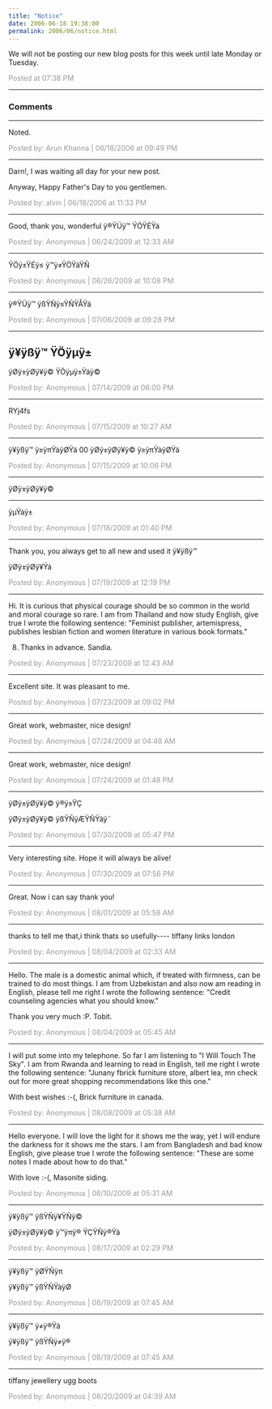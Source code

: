 ```yaml
---
title: "Notice"
date: 2006-06-18 19:38:00
permalink: 2006/06/notice.html
---
```

We will not be posting our new blog posts for this week  until late Monday or Tuesday.

<span style="color:#999">Posted at 07:38 PM</span>

<!-- more -->

---

### Comments

---

Noted.

<span style="color:#999">Posted by: Arun Khanna | 06/18/2006 at 09:49 PM</span>

---

Darn!, I was waiting all day for your new post. 

Anyway, Happy Father's Day to you gentlemen.

<span style="color:#999">Posted by: alvin | 06/18/2006 at 11:33 PM</span>

---

Good, thank you, wonderful
ÿ®ŸÜÿ™ ŸÖŸÉŸá

<span style="color:#999">Posted by: Anonymous | 06/24/2009 at 12:33 AM</span>

---

ŸÖÿ±ŸÉÿ≤ ÿ™ÿ≠ŸÖŸäŸÑ

<span style="color:#999">Posted by: Anonymous | 06/26/2009 at 10:08 PM</span>

---

ÿ®ŸÜÿ™ ÿßŸÑÿ≤ŸÑŸÅŸä

<span style="color:#999">Posted by: Anonymous | 07/06/2009 at 09:28 PM</span>

---

ÿ¥ÿßÿ™ ŸÖÿµÿ±
--
ÿØÿ±ÿØÿ¥ÿ© ŸÖÿµÿ±Ÿäÿ©

<span style="color:#999">Posted by: Anonymous | 07/14/2009 at 06:00 PM</span>

---

RYj4fs

<span style="color:#999">Posted by: Anonymous | 07/15/2009 at 10:27 AM</span>

---

ÿ¥ÿßÿ™ ÿ≥ÿπŸàÿØŸä
00
ÿØÿ±ÿØÿ¥ÿ© ÿ≥ÿπŸàÿØŸä

<span style="color:#999">Posted by: Anonymous | 07/15/2009 at 10:06 PM</span>

---

ÿØÿ±ÿØÿ¥ÿ©
___
ÿµŸàÿ±

<span style="color:#999">Posted by: Anonymous | 07/18/2009 at 01:40 PM</span>

---

Thank you, you always get to all new and used it 
ÿ¥ÿßÿ™ 

ÿØÿ±ÿØÿ¥Ÿá

<span style="color:#999">Posted by: Anonymous | 07/19/2009 at 12:19 PM</span>

---

Hi. It is curious that physical courage should be so common in the world and moral courage so rare.
I am from Thailand and now study English, give true I wrote the following sentence: "Feminist publisher, artemispress, publishes lesbian fiction and women literature in various book formats."

8) Thanks in advance. Sandia.

<span style="color:#999">Posted by: Anonymous | 07/23/2009 at 12:43 AM</span>

---

Excellent site. It was pleasant to me.

<span style="color:#999">Posted by: Anonymous | 07/23/2009 at 09:02 PM</span>

---

Great work, webmaster, nice design!

<span style="color:#999">Posted by: Anonymous | 07/24/2009 at 04:48 AM</span>

---

Great work, webmaster, nice design!

<span style="color:#999">Posted by: Anonymous | 07/24/2009 at 01:48 PM</span>

---

ÿØÿ±ÿØÿ¥ÿ© ÿ®ÿ±ŸÇ 


ÿØÿ±ÿØÿ¥ÿ© ÿßŸÑÿÆŸÑŸäÿ¨

<span style="color:#999">Posted by: Anonymous | 07/30/2009 at 05:47 PM</span>

---

Very interesting site. Hope it will always be alive!

<span style="color:#999">Posted by: Anonymous | 07/30/2009 at 07:56 PM</span>

---

Great. Now i can say thank you!

<span style="color:#999">Posted by: Anonymous | 08/01/2009 at 05:58 AM</span>

---

thanks to tell me that,i think thats so usefully----
tiffany 
links london

<span style="color:#999">Posted by: Anonymous | 08/04/2009 at 02:33 AM</span>

---

Hello. The male is a domestic animal which, if treated with firmness, can be trained to do most things.
I am from Uzbekistan and also now am reading in English, please tell me right I wrote the following sentence: "Credit counseling agencies what you should know."

Thank you very much :P. Tobit.

<span style="color:#999">Posted by: Anonymous | 08/04/2009 at 05:45 AM</span>

---

I will put some into my telephone. So far I am listening to "I Will Touch The Sky".
I am from Rwanda and learning to read in English, tell me right I wrote the following sentence: "Junany fbrick furniture store, albert lea, mn check out for more great shopping recommendations like this one."

With best wishes :-(, Brick furniture in canada.

<span style="color:#999">Posted by: Anonymous | 08/08/2009 at 05:38 AM</span>

---

Hello everyone. I will love the light for it shows me the way, yet I will endure the darkness for it shows me the stars.
I am from Bangladesh and bad know English, give please true I wrote the following sentence: "These are some notes I made about how to do that."

With love :-(, Masonite siding.

<span style="color:#999">Posted by: Anonymous | 08/10/2009 at 05:31 AM</span>

---

ÿ¥ÿßÿ™ ÿßŸÑÿ¥ŸÑÿ© 


ÿØÿ±ÿØÿ¥ÿ© ÿ™ÿπÿ® ŸÇŸÑÿ®Ÿä

<span style="color:#999">Posted by: Anonymous | 08/17/2009 at 02:29 PM</span>

---

ÿ¥ÿßÿ™ ÿØŸÑÿπ 


ÿ¥ÿßÿ™ ÿßŸÑŸàÿØ

<span style="color:#999">Posted by: Anonymous | 08/19/2009 at 07:45 AM</span>

---


ÿ¥ÿßÿ™ ÿ≠ÿ®Ÿä 


ÿ¥ÿßÿ™ ÿßŸÑÿ≠ÿ®

<span style="color:#999">Posted by: Anonymous | 08/19/2009 at 07:45 AM</span>

---

tiffany jewellery
ugg boots

<span style="color:#999">Posted by: Anonymous | 08/20/2009 at 04:39 AM</span>